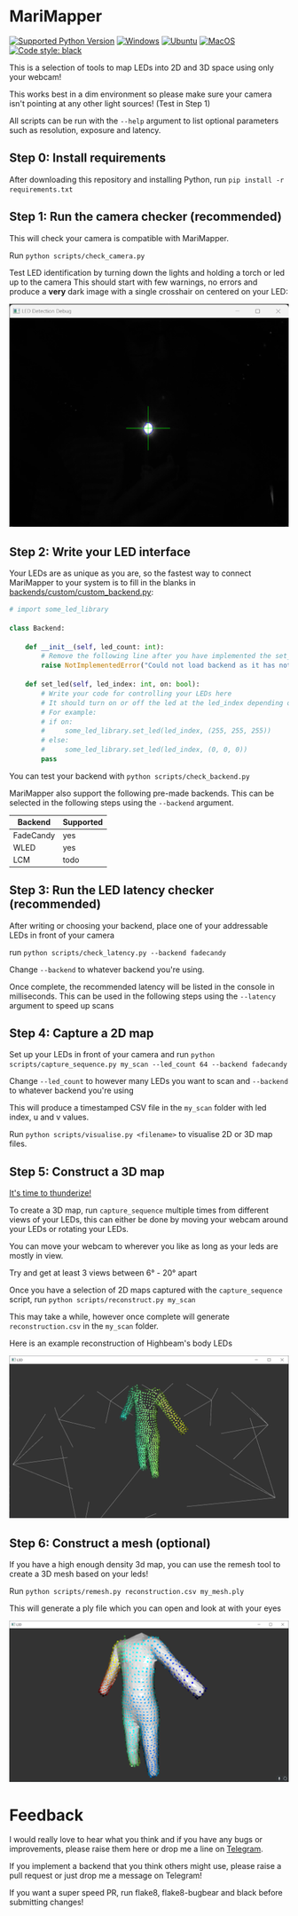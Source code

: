 # MariMapper

[![Supported Python Version](https://img.shields.io/badge/python-3.9%20%7C%203.10%20%7C%203.11-blue)]()
[![Windows](https://github.com/TheMariday/MariMapper/actions/workflows/test_windows.yml/badge.svg)](https://github.com/TheMariday/MariMapper/actions/workflows/test_windows.yml)
[![Ubuntu](https://github.com/TheMariday/MariMapper/actions/workflows/test_ubuntu.yml/badge.svg)](https://github.com/TheMariday/MariMapper/actions/workflows/test_ubuntu.yml)
[![MacOS](https://github.com/TheMariday/MariMapper/actions/workflows/test_mac.yml/badge.svg)](https://github.com/TheMariday/MariMapper/actions/workflows/test_mac.yml)
[![Code style: black](https://img.shields.io/badge/code%20style-black-000000.svg)](https://github.com/psf/black)

This is a selection of tools to map LEDs into 2D and 3D space using only your webcam!

This works best in a dim environment so please make sure your camera isn't pointing at any other light sources! (Test in
Step 1)

All scripts can be run with the `--help` argument to list optional parameters such as resolution, exposure and latency.

## Step 0: Install requirements

After downloading this repository and installing Python, run `pip install -r requirements.txt`

## Step 1: Run the camera checker (recommended)

This will check your camera is compatible with MariMapper.

Run `python scripts/check_camera.py`

Test LED identification by turning down the lights and holding a torch or led up to the camera
This should start with few warnings, no errors and produce a **very** dark image
with a single crosshair on centered on your LED:

![alt text](docs/images/camera_check.png "Camera Check window")

## Step 2: Write your LED interface

Your LEDs are as unique as you are,
so the fastest way to connect MariMapper to your system is to fill in the blanks
in [backends/custom/custom_backend.py](backends/custom/custom_backend.py):

```python
# import some_led_library

class Backend:

    def __init__(self, led_count: int):
        # Remove the following line after you have implemented the set_led function!
        raise NotImplementedError("Could not load backend as it has not been implemented, go implement it!")

    def set_led(self, led_index: int, on: bool):
        # Write your code for controlling your LEDs here
        # It should turn on or off the led at the led_index depending on the "on" variable
        # For example:
        # if on:
        #     some_led_library.set_led(led_index, (255, 255, 255))
        # else:
        #     some_led_library.set_led(led_index, (0, 0, 0))
        pass

```

You can test your backend with `python scripts/check_backend.py`

MariMapper also support the following pre-made backends. This can be selected in the following steps using the `--backend`
argument.

| Backend   | Supported |
|-----------|-----------|
| FadeCandy | yes       |
| WLED      | yes       |
| LCM       | todo      |

## Step 3: Run the LED latency checker (recommended)

After writing or choosing your backend, place one of your addressable LEDs in front of your camera

run `python scripts/check_latency.py --backend fadecandy`

Change `--backend` to whatever backend you're using.

Once complete, the recommended latency will be listed in the console in milliseconds.
This can be used in the following steps using the `--latency` argument to speed up scans

## Step 4: Capture a 2D map

Set up your LEDs in front of your camera and
run `python scripts/capture_sequence.py my_scan --led_count 64 --backend fadecandy`

Change `--led_count` to however many LEDs you want to scan and `--backend` to whatever backend you're using

This will produce a timestamped CSV file in the `my_scan` folder with led index, u and v values.

Run `python scripts/visualise.py <filename>` to visualise 2D or 3D map files.

## Step 5: Construct a 3D map

[It's time to thunderize!](https://youtu.be/-5KJiHc3Nuc?t=121)

To create a 3D map, run `capture_sequence` multiple times from different views of your LEDs,
this can either be done by moving your webcam around your LEDs or rotating your LEDs.

You can move your webcam to wherever you like as long as your leds are mostly in view.

Try and get at least 3 views between 6° - 20° apart

Once you have a selection of 2D maps captured with the `capture_sequence` script,
run `python scripts/reconstruct.py my_scan`

This may take a while, however once complete will generate `reconstruction.csv` in the `my_scan` folder.

Here is an example reconstruction of Highbeam's body LEDs

![alt text](docs/images/reconstruct.png "Highbeam LED reconstruction")

## Step 6: Construct a mesh (optional)

If you have a high enough density 3d map, you can use the remesh tool to create a 3D mesh based on your leds!

Run `python scripts/remesh.py reconstruction.csv my_mesh.ply`

This will generate a ply file which you can open and look at with your eyes

![alt text](docs/images/remesh.png "Highbeam LED mesh reconstruction")

# Feedback

I would really love to hear what you think and if you have any bugs or improvements, please raise them here or drop me a
line on [Telegram](https://t.me/themariday).

If you implement a backend that you think others might use, please raise a pull request or just drop me a message on
Telegram!

If you want a super speed PR, run flake8, flake8-bugbear and black before submitting changes!
